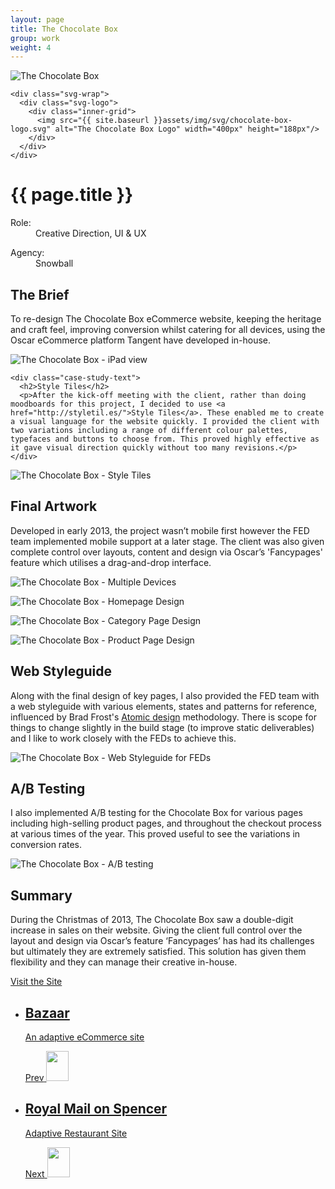 ```yaml
---
layout: page
title: The Chocolate Box
group: work
weight: 4
---
```

<div class="case-study-header chocolate-hero">
    <img
      src="{{ site.baseurl }}assets/img/case-studies/cb-header-2000px.jpg"
      srcset="{{ site.baseurl }}assets/img/case-studies/cb-header-2000px.jpg 2000w,
              {{ site.baseurl }}assets/img/case-studies/cb-header-640px.jpg 640w,
              {{ site.baseurl }}assets/img/case-studies/cb-header-320px.jpg 320w"
      alt="The Chocolate Box">

    <div class="svg-wrap">
      <div class="svg-logo">
        <div class="inner-grid">
          <img src="{{ site.baseurl }}assets/img/svg/chocolate-box-logo.svg" alt="The Chocolate Box Logo" width="400px" height="188px"/>
        </div>
      </div>
    </div>
</div>

<div class="container">
    <div class="case-study-text">
        <h1>{{ page.title }}</h1>
        <dl>
            <dt>Role:</dt>
            <dd>Creative Direction, UI & UX</dd>
        </dl>
        <dl>
            <dt>Agency:</dt>
            <dd>Snowball</dd>
        </dl>
        <h2>The Brief</h2>
        <p>To re-design The Chocolate Box eCommerce website, keeping the heritage and craft feel, improving conversion whilst catering for all devices, using the Oscar eCommerce platform Tangent have developed in-house.</p>
    </div>
    <img
      src="{{ site.baseurl }}assets/img/case-studies/cb-intro-1170px.jpg"
      srcset="{{ site.baseurl }}assets/img/case-studies/cb-intro-1170px.jpg 1170w,
              {{ site.baseurl }}assets/img/case-studies/cb-intro-640px.jpg 640w,
              {{ site.baseurl }}assets/img/case-studies/cb-intro-320px.jpg 320w"
      alt="The Chocolate Box - iPad view">

    <div class="case-study-text">
      <h2>Style Tiles</h2>
      <p>After the kick-off meeting with the client, rather than doing moodboards for this project, I decided to use <a href="http://styletil.es/">Style Tiles</a>. These enabled me to create a visual language for the website quickly. I provided the client with two variations including a range of different colour palettes, typefaces and buttons to choose from. This proved highly effective as it gave visual direction quickly without too many revisions.</p>
    </div>
</div>
<img
  src="{{ site.baseurl }}assets/img/case-studies/cb-style-tiles-2000px.jpg"
  srcset="{{ site.baseurl }}assets/img/case-studies/cb-style-tiles-2000px.jpg 2000w,
          {{ site.baseurl }}assets/img/case-studies/cb-style-tiles-640px.jpg 640w,
          {{ site.baseurl }}assets/img/case-studies/cb-style-tiles-320px.jpg 320w"
  alt="The Chocolate Box - Style Tiles">
<div class="container">
  <div class="case-study-text">
    <h2>Final Artwork</h2>
    <p>Developed in early 2013, the project wasn’t mobile first however the FED team implemented mobile support at a later stage. The client was also given complete control over layouts, content and design via Oscar’s 'Fancypages' feature which utilises a drag-and-drop interface.</p>
  </div>
  <img
    src="{{ site.baseurl }}assets/img/case-studies/cb-multiple-devices-1170px.jpg"
    srcset="{{ site.baseurl }}assets/img/case-studies/cb-multiple-devices-1170px.jpg 1170w,
            {{ site.baseurl }}assets/img/case-studies/cb-multiple-devices-640px.jpg 640w,
            {{ site.baseurl }}assets/img/case-studies/cb-multiple-devices-320px.jpg 320w"
    alt="The Chocolate Box - Multiple Devices">

  <img
    src="{{ site.baseurl }}assets/img/case-studies/cb-final-art-homepage-1170px.jpg"
    srcset="{{ site.baseurl }}assets/img/case-studies/cb-final-art-homepage-1170px.jpg 1170w,
            {{ site.baseurl }}assets/img/case-studies/cb-final-art-homepage-640px.jpg 640w,
            {{ site.baseurl }}assets/img/case-studies/cb-final-art-homepage-320px.jpg 320w"
    alt="The Chocolate Box - Homepage Design">

  <img
    src="{{ site.baseurl }}assets/img/case-studies/cb-final-art-category-page-1170px.jpg"
    srcset="{{ site.baseurl }}assets/img/case-studies/cb-final-art-category-page-1170px.jpg 1170w,
            {{ site.baseurl }}assets/img/case-studies/cb-final-art-category-page-640px.jpg 640w,
            {{ site.baseurl }}assets/img/case-studies/cb-final-art-category-page-320px.jpg 320w"
    alt="The Chocolate Box - Category Page Design">

  <img
    src="{{ site.baseurl }}assets/img/case-studies/cb-final-art-product-page-1170px.jpg"
    srcset="{{ site.baseurl }}assets/img/case-studies/cb-final-art-product-page-1170px.jpg 1170w,
            {{ site.baseurl }}assets/img/case-studies/cb-final-art-product-page-640px.jpg 640w,
            {{ site.baseurl }}assets/img/case-studies/cb-final-art-product-page-320px.jpg 320w"
    alt="The Chocolate Box - Product Page Design">

  <div class="case-study-text">
    <h2>Web Styleguide</h2>
    <p>Along with the final design of key pages, I also provided the FED team with a web styleguide with various elements, states and patterns for reference, influenced by Brad Frost's <a href="http://patternlab.io/">Atomic design</a> methodology. There is scope for things to change slightly in the build stage (to improve static deliverables) and I like to work closely with the FEDs to achieve this.</p>
  </div>
  <img
    src="{{ site.baseurl }}assets/img/case-studies/cb-fed-styleguide-1170px.jpg"
    srcset="{{ site.baseurl }}assets/img/case-studies/cb-fed-styleguide-1170px.jpg 1170w,
            {{ site.baseurl }}assets/img/case-studies/cb-fed-styleguide-640px.jpg 640w,
            {{ site.baseurl }}assets/img/case-studies/cb-fed-styleguide-320px.jpg 320w"
    alt="The Chocolate Box - Web Styleguide for FEDs">

  <div class="case-study-text">
    <h2>A/B Testing</h2>
    <p>I also implemented A/B testing for the Chocolate Box for various pages including high-selling product pages, and throughout the checkout process at various times of the year. This proved useful to see the variations in conversion rates.</p>
  </div>
  <img
    src="{{ site.baseurl }}assets/img/case-studies/cb-ab-testing-1170px.jpg"
    srcset="{{ site.baseurl }}assets/img/case-studies/cb-ab-testing-1170px.jpg 1170w,
            {{ site.baseurl }}assets/img/case-studies/cb-ab-testing-640px.jpg 640w,
            {{ site.baseurl }}assets/img/case-studies/cb-ab-testing-320px.jpg 320w"
    alt="The Chocolate Box - A/B testing">

  <div class="case-study-text">
    <h2>Summary</h2>
    <p class="extra-margin-bottom">During the Christmas of 2013, The Chocolate Box saw a double-digit increase in sales on their website. Giving the client full control over the layout and design via Oscar’s feature ‘Fancypages’ has had its challenges but ultimately they are extremely satisfied. This solution has given them flexibility and they can manage their creative in-house.</p>
    <a href="http://www.chocolatebox.com.au/" class="button" >Visit the Site</a>
  </div>
</div>

<nav class="portfolio-nav col col-12">
  <ul>
    <li class="col col-6">
      <a href="{{ site.baseurl }}case-studies/bazaar/" class="bg-image-bazaar">
        <div class="paginate-nav-wrap bazaar-nav">
          <div class="case-study-meta">
            <h2>Bazaar</h2>
            <p>An adaptive eCommerce site</p>
            <span class="prev-project">Prev</span>
            <img class="left-arrow" src="{{ site.baseurl }}assets/img/svg/arrow-left-outline.svg" height="48px" width="36px">
          </div>
        </div>
      </a>
    </li>
    <li class="col col-6">
      <a href="{{ site.baseurl }}case-studies/royal-mail-on-spencer/" class="bg-image-rm">
        <div class="paginate-nav-wrap rm-nav">
          <div class="case-study-meta">
            <h2>Royal Mail on Spencer</h2>
            <p>Adaptive Restaurant Site</p>
            <span class="next-project">Next</span>
            <img class="right-arrow" src="{{ site.baseurl }}assets/img/svg/arrow-right-outline.svg" height="48px" width="36px">
          </div>
        </div>
      </a>
    </li>
  </ul>
</nav>
